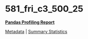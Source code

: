 # 581_fri_c3_500_25

[**Pandas Profiling Report**](../docs_sources/profile/581_fri_c3_500_25.html)

[Metadata](metadata.yaml) | [Summary Statistics](summary_stats.csv)

